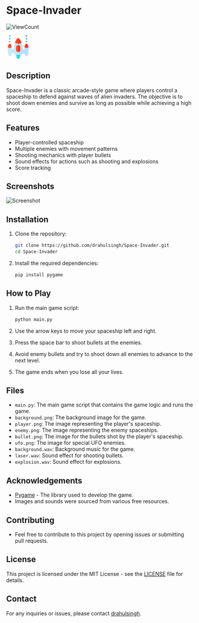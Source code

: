 # Space-Invader 

![ViewCount](https://views.whatilearened.today/views/github/drahulsingh/Space-Invader.svg)

![Space-Invader](player.png)

## Description
Space-Invader is a classic arcade-style game where players control a spaceship to defend against waves of alien invaders. The objective is to shoot down enemies and survive as long as possible while achieving a high score.

## Features
- Player-controlled spaceship
- Multiple enemies with movement patterns
- Shooting mechanics with player bullets
- Sound effects for actions such as shooting and explosions
- Score tracking

## Screenshots
![Screenshot](https://github.com/drahulsingh/Space-Invader/assets/76787888/4851ad10-ab2c-479d-9b62-5101d7d7c6e1)


## Installation

1. Clone the repository:
    ```bash
    git clone https://github.com/drahulsingh/Space-Invader.git
    cd Space-Invader
    ```

2. Install the required dependencies:
    ```bash
    pip install pygame
    ```

## How to Play

1. Run the main game script:
    ```bash
    python main.py
    ```

2. Use the arrow keys to move your spaceship left and right.
3. Press the space bar to shoot bullets at the enemies.
4. Avoid enemy bullets and try to shoot down all enemies to advance to the next level.
5. The game ends when you lose all your lives.

## Files

- `main.py`: The main game script that contains the game logic and runs the game.
- `background.png`: The background image for the game.
- `player.png`: The image representing the player's spaceship.
- `enemy.png`: The image representing the enemy spaceships.
- `bullet.png`: The image for the bullets shot by the player's spaceship.
- `ufo.png`: The image for special UFO enemies.
- `background.wav`: Background music for the game.
- `laser.wav`: Sound effect for shooting bullets.
- `explosion.wav`: Sound effect for explosions.

## Acknowledgements

- [Pygame](https://www.pygame.org/) - The library used to develop the game.
- Images and sounds were sourced from various free resources.

## Contributing
- Feel free to contribute to this project by opening issues or submitting pull requests.

## License
This project is licensed under the MIT License - see the [LICENSE](LICENSE) file for details.

## Contact
For any inquiries or issues, please contact [drahulsingh](https://github.com/drahulsingh).

